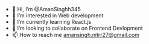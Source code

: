 - 👋 Hi, I’m @AmanSinghh345
- 👀 I’m interested in Web development
- 🌱 I’m currently learning React.js
- 💞️ I’m looking to collaborate on Frontend Devlopment
- 📫 How to reach me amansingh.nitrr27@gmail.com
<!---
AmanSinghh345/AmanSinghh345 is a ✨ special ✨ repository because its `README.md` (this file) appears on your GitHub profile.
You can click the Preview link to take a look at your changes.
--->
